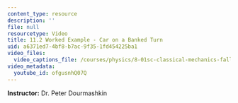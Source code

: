 ```yaml
---
content_type: resource
description: ''
file: null
resourcetype: Video
title: 11.2 Worked Example - Car on a Banked Turn
uid: a6371ed7-4bf8-b7ac-9f35-1fd454225ba1
video_files:
  video_captions_file: /courses/physics/8-01sc-classical-mechanics-fall-2016/week-3-circular-motion/11.2-worked-example-car-on-a-banked-turn/11.2-worked-example-car-on-a-banked-turn/ofgusnhQ07Q.vtt
video_metadata:
  youtube_id: ofgusnhQ07Q
---
```


**Instructor:** Dr. Peter Dourmashkin
